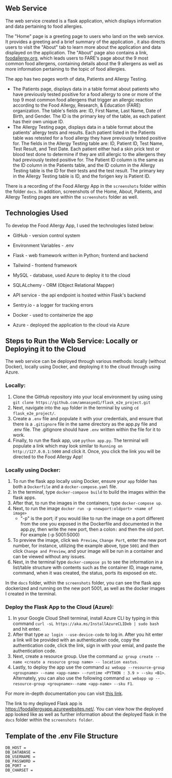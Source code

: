 ## Web Service
The web service created is a flask application, which displays information and data pertaining to food allergies. 

The "Home" page is a greeting page to users who land on the web service. It provides a greeting and a brief summary of the application , it also directs users to visit the "About" tab to learn more about the application and data displayed on the application. The "About" page also contains a link, [foodallergy.org](https://www.foodallergy.org/living-food-allergies/food-allergy-essentials/common-allergens), which leads users to FARE's page about the 9 most common food allergens, containing details about the 9 allergens as well as more information pertaining to the topic of food allergies. 

The app has two pages worth of data, Patients and Allergy Testing.
- The Patients page, displays data in a table format about patients who have previously tested positive for a food allergy to one or more of the top 9 most common food allergens that trigger an allergic reaction according to the Food Allergy, Research, & Education (FARE) organization. The table's fields are: ID, First Name, Last Name, Date of Birth, and Gender. The ID is the primary key of the table, as each patient has their own unique ID. 
- The Allergy Testing page, displays data in a table format about the patients' allergy tests and results. Each patient listed in the Patients table was retested for a food allergy they have previously tested positive for. The fields in the Allergy Testing table are: ID, Patient ID, Test Name, Test Result, and Test Date. Each patient either had a skin prick test or blood test done to determine if they are still allergic to the allergens they had previously tested positive for. The Patient ID column is the same as the ID column in the Patients table, and the ID column in the Allergy Testing table is the ID for their tests and the test result. The primary key in the Allergy Testing table is ID, and the forigen key is Patient ID.  

There is a recording of the Food Allergy App in the `screenshots` folder within the folder `docs`. In addition, screenshots of the Home, About, Patients, and Allergy Testing pages are within the `screenshots` folder as well.

## Technologies Used

To develop the Food Allergy App, I used the technologies listed below:

- GitHub - version control system

- Environment Variables - .env 

- Flask - web framework written in Python; frontend and backend

- Tailwind - frontend framework

- MySQL - database, used Azure to deploy it to the cloud

- SQLALchemy - ORM (Object Relational Mapper)

- API service - the api endpoint is hosted within Flask's backend

- Sentry.io -  a logger for tracking errors

- Docker -  used to containerize the app

- Azure - deployed the application to the cloud via Azure

## Steps to Run the Web Service: Locally or Deploying it to the Cloud
The web service can be deployed through various methods: locally (without Docker), locally using Docker, and deploying it to the cloud through using Azure.

### Locally:
1. Clone the GitHub repository into your local environment by using using `git clone https://github.com/amnasyed1/flask_e2e_project.git`
2. Next, navigate into the `app` folder in the terminal by using `cd flask_e2e_project/`.
3. Create a ``.env`` file and populate it with your credentials, and ensure that there is a ``.gitignore`` file in the same directory as the app.py file and .env file. The .gitignore should have ``.env`` written within the file for it to work.
4. Finally, to run the flask app, use `python app.py`. The terminal will populate a link which may look similar to `Running on http://127.0.0.1:5000` and click it. Once, you click the link you will be directed to the Food Allergy App!

### Locally using Docker:
1. To run the flask app locally using Docker, ensure your `app` folder has both a ``Dockerfile`` and a ``docker-compose.yaml`` file.
2. In the terminal, type `docker-compose build` to build the images within the flask apps.
3. After that, to run the images in the containers, type `docker-compose up`.
4. Next, to run the image `docker run -p <newport:oldport> <name of image>`
   - "-p" is the port; if you would like to run the image on a port different from the one you exposed in the Dockerfile and documented in the app.py, then write the new port, then a colon`:` and then the old port. For example (-p 5001:5000)
5. To preview the image, click `Web Preview`, `Change Port`, enter the new port number, for instance, utilizing the example above, type `5001` and then click `Change and Preview`, and your image will be run in a container and can be viewed without any issues.
6. Next, in the terminal type `docker-compose ps` to see the information in a list/table structure with contents such as the container ID, image name, command, when it was created, the status, ports its exposed on etc.

In the `docs` folder, within the `screenshots` folder, you can see the flask app dockerized and running on the new port 5001, as well as the docker images I created in the terminal.


### Deploy the Flask App to the Cloud (Azure):
1. In your Google Cloud Shell terminal, install Azure CLI by typing in this command `curl -sL https://aka.ms/InstallAzureCLIDeb | sudo bash` and hit enter.
2. After that type `az login --use-device-code` to log in. After you hit enter a link will be provided with an authentication code, copy the authentication code, click the link, sign in with your emial, and paste the authentication code.
3. Next, create a resource group. Use the command `az group create --name <create a resource group name> -- location eastus`.
4. Lastly, to deploy the app use the command  `az webapp --resource-group <groupname> --name <app-name> --runtime <PYTHON : 3.9 > --sku <B1>`. Alternately, you can also use the following command `az webapp up --resource-group <groupname>--name <app-name> --sku F1`. 

For more in-depth documentation you can visit [this link](https://learn.microsoft.com/en-us/cli/azure/webapp?view=azure-cli-latest). 

The link to my deployed Flask app is https://foodallergyapp.azurewebsites.net/. You can view how the deployed app looked like as well as further information about the deployed flask in the `docs` folder within the `screenshots folder`. 

## Template of the .env File Structure
``````
DB_HOST =
DB_DATABASE = 
DB_USERNAME = 
DB_PASSWORD = 
DB_PORT = 
DB_CHARSET = 
``````